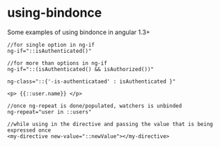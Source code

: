# using-bindonce
Some examples of using bindonce in angular 1.3+


```
//for single option in ng-if
ng-if="::isAuthenticated()" 
```
```
//for more than options in ng-if 
ng-if="::(isAuthenticated() && isAuthorized())"
```
```
ng-class="::{'-is-authenticataed' : isAuthenticated }"
```
```
<p> {{::user.name}} </p>
```
```
//once ng-repeat is done/populated, watchers is unbinded
ng-repeat="user in ::users"
```
```
//while using in the directive and passing the value that is being expressed once
<my-directive new-value="::newValue"></my-directive>
```
